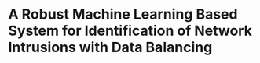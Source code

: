 # <b>A Robust Machine Learning Based System for Identification of Network Intrusions with Data Balancing</b> <div align="center">


